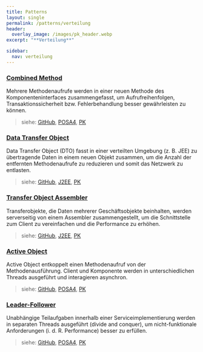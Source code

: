 ```yaml
---
title: Patterns
layout: single
permalink: /patterns/verteilung
header:
  overlay_image: /images/pk_header.webp
excerpt: "**Verteilung**"

sidebar:
  nav: verteilung
---
```


### [Combined Method](/patterns/verteilung/combinedmethod)
Mehrere Methodenaufrufe werden in einer neuen Methode des Komponenteninterfaces zusammengefasst, um Aufrufreihenfolgen, Transaktionssicherheit bzw. Fehlerbehandlung besser gewährleisten zu können.

> siehe: [GitHub](https://github.com/KarlEilebrecht/patterns-kompakt-code/blob/main/src/test/java/de/calamanari/pk/combinedmethod/README.md), [POSA4](/literature#posa4), [PK](/literature#pk)

### [Data Transfer Object](/patterns/verteilung/datatransferobject)
Data Transfer Object (DTO) fasst in einer verteilten Umgebung (z. B. JEE) zu übertragende Daten in einem neuen Objekt zusammen, um die Anzahl der entfernten Methodenaufrufe zu reduzieren und somit das Netzwerk zu entlasten.

> siehe: [GitHub](https://github.com/KarlEilebrecht/patterns-kompakt-code/blob/main/src/test/java/de/calamanari/pk/datatransferobject/README.md), [J2EE](/literature#j2ee), [PK](/literature#pk)

### [Transfer Object Assembler](/patterns/verteilung/transferobjectassembler)
Transferobjekte, die Daten mehrerer Geschäftsobjekte beinhalten, werden serverseitig von einem Assembler zusammengestellt, um die Schnittstelle zum Client zu vereinfachen und die Performance zu erhöhen.

> siehe: [GitHub](https://github.com/KarlEilebrecht/patterns-kompakt-code/blob/main/src/test/java/de/calamanari/pk/transferobjectassembler/README.md), [J2EE](/literature#j2ee), [PK](/literature#pk)

### [Active Object](/patterns/verteilung/activeobject)
Active Object entkoppelt einen Methodenaufruf von der Methodenausführung. Client und Komponente werden in unterschiedlichen Threads ausgeführt und interagieren asynchron.

> siehe: [GitHub](https://github.com/KarlEilebrecht/patterns-kompakt-code/blob/main/src/test/java/de/calamanari/pk/activeobject/README.md), [POSA4](/literature#posa4), [PK](/literature#pk)

### [Leader-Follower](/patterns/verteilung/leaderfollower)
Unabhängige Teilaufgaben innerhalb einer Serviceimplementierung werden in separaten Threads ausgeführt (divide and conquer), um nicht-funktionale Anforderungen (i. d. R. Performance) besser zu erfüllen.

> siehe: [GitHub](https://github.com/KarlEilebrecht/patterns-kompakt-code/blob/main/src/test/java/de/calamanari/pk/leaderfollower/README.md), [POSA4](/literature#posa4), [PK](/literature#pk)

